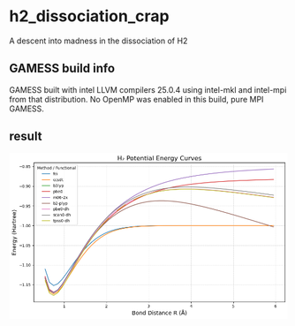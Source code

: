 # h2_dissociation_crap
A descent into madness in the dissociation of H2 

## GAMESS build info 

GAMESS built with intel LLVM compilers 25.0.4 using intel-mkl and intel-mpi from that distribution. No OpenMP was enabled in this build, pure MPI GAMESS.  

## result

![H2 dissociation curve](./plot.png)
